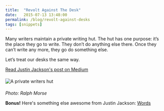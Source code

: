 ```yaml
---
title:  "Revolt Against The Desk"
date:   2015-07-13 13:48:00
permalink: /blog/revolt-against-desks
tags: [snippets]
---
```


Many writers maintain a private writing hut. The hut has one purpose: it’s the place they go to write. They don’t do anything else there. Once they can’t write any more, they go do something else.

Let’s treat our desks the same way.

[Read Justin Jackson's post on Medium](https://medium.com/@mijustin/things-ive-quit-doing-at-my-desk-b9cfd73d44e7)

<img src="https://d262ilb51hltx0.cloudfront.net/max/1240/1*0tUbUaSSeT5KTKLHyCjbfQ.jpeg" alt="A private writers hut" style="max-width: 50%; display: block; margin: 20px 0;" />

_Photo: Ralph Morse_

**Bonus!** Here's something else awesome from Justin Jackson: [Words](http://justinjackson.ca/words.html)

